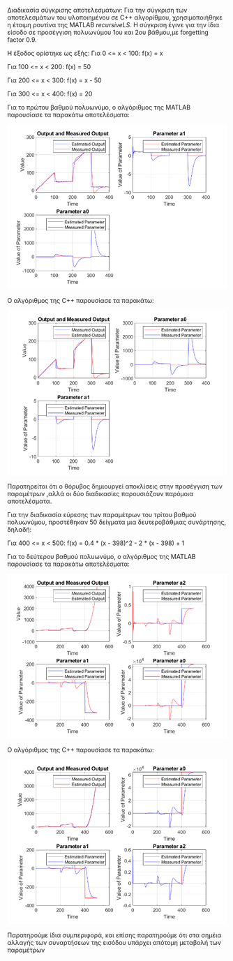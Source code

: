 Διαδικασία σύγκρισης αποτελεσμάτων:
Για την σύγκριση των αποτελεσμάτων του υλοποιημένου σε C++ αλγορίθμου,
χρησιμοποιήθηκε η έτοιμη ρουτίνα της MATLAB *recursiveLS*. Η σύγκριση έγινε 
για την ίδια είσοδο σε προσέγγιση πολυωνύμου 1ου και 2ου βάθμου,με forgetting
factor 0.9.

Η έξοδος ορίστηκε ως εξής:
Για 0 <= x < 100:
f(x) = x

Για 100 <= x < 200:
f(x) = 50

Για 200 <= x < 300:
f(x) = x - 50 

Για 300 <= x < 400:
f(x) = 20

Για το πρώτου βαθμού πολυωνύμο, ο αλγόριθμος της MATLAB παρουσίασε τα παρακάτω αποτελέσματα:

![title](images/Test2Check.png)

Ο αλγόριθμος της C++ παρουσίασε τα παρακάτω:

![title](images/RLS_Test2.png)

Παρατηρείται ότι ο θόρυβος δημιουργεί αποκλίσεις στην προσέγγιση των παραμέτρων 
,αλλά οι δύο διαδικασίες παρουσιάζουν παρόμοια αποτελέσματα.

Για την διαδικασία εύρεσης των παραμέτρων του τρίτου βαθμού πολυωνύμου,
προστέθηκαν 50 δείγματα μια δευτεροβάθμιας συνάρτησης, δηλαδή:

Για 400 <= x < 500:
f(x) = 0.4 * (x - 398)^2 - 2 * (x - 398) + 1

Για το δεύτερου βαθμού πολυωνύμο, ο αλγόριθμος της MATLAB παρουσίασε τα παρακάτω αποτελέσματα:

![title](images/Test3Check.png)

Ο αλγόριθμος της C++ παρουσίασε τα παρακάτω:

![title](images/RLS_Test3.png)

Παρατηρούμε ίδια συμπεριφορά, και επίσης παρατηρούμε ότι στα σημέια αλλαγής των συναρτήσεων της εισόδου υπάρχει απότομη μεταβολή των παραμέτρων
